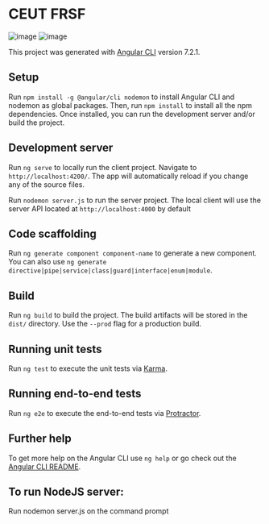 # CEUT FRSF

![image](https://user-images.githubusercontent.com/32349705/114488031-fd563200-9be6-11eb-9157-23c31077ae3c.png)
![image](https://user-images.githubusercontent.com/32349705/114488221-5e7e0580-9be7-11eb-8d8d-2b66497c4643.png)

This project was generated with [Angular CLI](https://github.com/angular/angular-cli) version 7.2.1.

## Setup

Run `npm install -g @angular/cli nodemon` to install Angular CLI and nodemon as global packages. Then, run `npm install` to install all the npm dependencies. Once installed, you can run the development server and/or build the project.

## Development server

Run `ng serve` to locally run the client project. Navigate to `http://localhost:4200/`. The app will automatically reload if you change any of the source files.

Run `nodemon server.js` to run the server project. The local client will use the server API located at `http://localhost:4000` by default

## Code scaffolding

Run `ng generate component component-name` to generate a new component. You can also use `ng generate directive|pipe|service|class|guard|interface|enum|module`.

## Build

Run `ng build` to build the project. The build artifacts will be stored in the `dist/` directory. Use the `--prod` flag for a production build.

## Running unit tests

Run `ng test` to execute the unit tests via [Karma](https://karma-runner.github.io).

## Running end-to-end tests

Run `ng e2e` to execute the end-to-end tests via [Protractor](http://www.protractortest.org/).

## Further help

To get more help on the Angular CLI use `ng help` or go check out the [Angular CLI README](https://github.com/angular/angular-cli/blob/master/README.md).

## To run NodeJS server:

Run nodemon server.js on the command prompt

